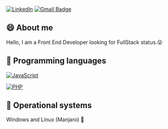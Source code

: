 <!--
**th1ag0-Zz/th1ag0-Zz** is a ✨ _special_ ✨ repository because its `README.md` (this file) appears on your GitHub profile.

Here are some ideas to get you started:

- 🔭 I’m currently working on ...
- 🌱 I’m currently learning ...
- 👯 I’m looking to collaborate on ...
- 🤔 I’m looking for help with ...
- 💬 Ask me about ...
- 📫 How to reach me: ...
- 😄 Pronouns: ...
- ⚡ Fun fact: ...
-->
[linkedin-shield]: https://img.shields.io/badge/-LinkedIn-black.svg?style=flat-square&logo=linkedin&colorB=555
[linkedin-url]: https://www.linkedin.com/in/thiago-furtado-silva/

[![LinkedIn][linkedin-shield]][linkedin-url]
[![Gmail Badge](https://img.shields.io/badge/-thiagof89.tf@gmail.com-c14438?style=flatsquare&logo=Gmail&logoColor=white&link=mailto:thiagof89.tf@gmail.com)](mailto:thiagof89.tf@gmail.com)

## :smile: About me
Hello, I am a Front End Developer looking for FullStack status.:stuck_out_tongue_winking_eye:

## :balloon: Programming languages
[![JavaScript](https://img.shields.io/badge/-JavaScript-black?style=flat-square&logo=javascript&link=https://github.com/th1ag0-Zz/)](https://github.com/th1ag0-Zz/)

[![PHP](https://img.shields.io/badge/-PHP-black?style=flat-square&logo=php&link=https://github.com/th1ag0-Zz/)](https://github.com/th1ag0-Zz/)

## :cherries: Operational systems
Windows and Linux (Manjaro) :penguin:
